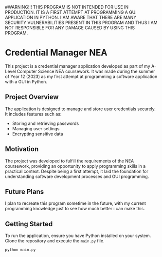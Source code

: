 #WARNING!!!
THIS PROGRAM IS NOT INTENDED FOR USE IN PRODUCTION. IT IS A FIRST ATTEMPT AT PROGRAMMING A GUI APPLICATION IN PYTHON. I AM AWARE THAT THERE ARE MANY SECURITY VULNERABILITIES PRESENT IN THIS PROGRAM AND THUS I AM NOT RESPONSIBLE FOR ANY DAMAGE CAUSED BY USING THIS PROGRAM.



# Credential Manager NEA

This project is a credential manager application developed as part of my A-Level Computer Science NEA coursework. It was made during the summer of Year 12 (2023) as my first attempt at programming a software application with a GUI in Python.

## Project Overview

The application is designed to manage and store user credentials securely. It includes features such as:
- Storing and retrieving passwords
- Managing user settings
- Encrypting sensitive data

## Motivation

The project was developed to fulfill the requirements of the NEA coursework, providing an opportunity to apply programming skills in a practical context. Despite being a first attempt, it laid the foundation for understanding software development processes and GUI programming.

## Future Plans

I plan to recreate this program sometime in the future, with my current programming knowledge just to see how much better i can make this.

## Getting Started

To run the application, ensure you have Python installed on your system. Clone the repository and execute the `main.py` file.

```bash
python main.py
```